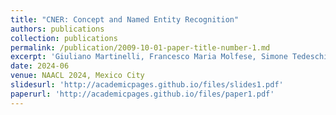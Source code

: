 ```yaml
---
title: "CNER: Concept and Named Entity Recognition"
authors: publications
collection: publications
permalink: /publication/2009-10-01-paper-title-number-1.md
excerpt: 'Giuliano Martinelli, Francesco Maria Molfese, Simone Tedeschi, Alberte Fernàndez-Castro, Roberto Navigli.'
date: 2024-06
venue: NAACL 2024, Mexico City
slidesurl: 'http://academicpages.github.io/files/slides1.pdf'
paperurl: 'http://academicpages.github.io/files/paper1.pdf'
---
```


